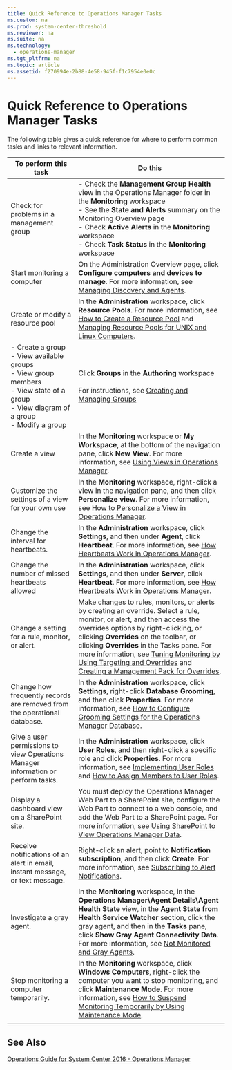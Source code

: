 ```yaml
---
title: Quick Reference to Operations Manager Tasks
ms.custom: na
ms.prod: system-center-threshold
ms.reviewer: na
ms.suite: na
ms.technology: 
  - operations-manager
ms.tgt_pltfrm: na
ms.topic: article
ms.assetid: f270994e-2b88-4e58-945f-f1c7954e0e0c
---
```

# Quick Reference to Operations Manager Tasks
The following table gives a quick reference for where to perform common tasks and links to relevant information.

|To perform this task|Do this|
|------------------------|-----------|
|Check for problems in a management group|-   Check the **Management Group Health** view in the Operations Manager folder in the **Monitoring** workspace<br />-   See the **State and Alerts** summary on the Monitoring Overview page<br />-   Check **Active Alerts** in the **Monitoring** workspace<br />-   Check **Task Status** in the **Monitoring** workspace|
|Start monitoring a computer|On the Administration Overview page, click **Configure computers and devices to manage**. For more information, see [Managing Discovery and Agents](Managing-Discovery-and-Agents.md).|
|Create or modify a resource pool|In the **Administration** workspace, click **Resource Pools**. For more information, see [How to Create a Resource Pool](How-to-Create-a-Resource-Pool.md) and [Managing Resource Pools for UNIX and Linux Computers](https://technet.microsoft.com/library/hh287152%28v=sc.12%29.aspx).|
|-   Create a group<br />-   View available groups<br />-   View group members<br />-   View state of a group<br />-   View diagram of a group<br />-   Modify a group|Click **Groups** in the **Authoring** workspace<br /><br />For instructions, see [Creating and Managing Groups](https://technet.microsoft.com/library/hh212842%28v=sc.12%29.aspx)|
|Create a view|In the **Monitoring** workspace or **My Workspace**, at the bottom of the navigation pane, click **New View**. For more information, see [Using Views in Operations Manager](https://technet.microsoft.com/library/hh212694.aspx).|
|Customize the settings of a view for your own use|In the **Monitoring** workspace, right-click a view in the navigation pane, and then click **Personalize view**. For more information, see [How to Personalize a View in Operations Manager](https://technet.microsoft.com/library/hh270022%28v=sc.12%29.aspx).|
|Change the interval for heartbeats.|In the **Administration** workspace, click **Settings**, and then under **Agent**, click **Heartbeat**. For more information, see [How Heartbeats Work in Operations Manager](How-Heartbeats-Work-in-Operations-Manager.md).|
|Change the number of missed heartbeats allowed|In the **Administration** workspace, click **Settings**, and then under **Server**, click **Heartbeat**. For more information, see [How Heartbeats Work in Operations Manager](https://technet.microsoft.com/library/hh212798%28v=sc.12%29.aspx).|
|Change a setting for a rule, monitor, or alert.|Make changes to rules, monitors, or alerts by creating an override. Select a rule, monitor, or alert, and then access the overrides options by right-clicking, or clicking **Overrides** on the toolbar, or clicking **Overrides** in the Tasks pane. For more information, see [Tuning Monitoring by Using Targeting and Overrides](https://technet.microsoft.com/library/hh230704%28v=sc.12%29.aspx) and [Creating a Management Pack for Overrides](https://technet.microsoft.com/library/hh212841%28v=sc.12%29.aspx).|
|Change how frequently records are removed from the operational database.|In the **Administration** workspace, click **Settings**, right-click **Database Grooming**, and then click **Properties**. For more information, see [How to Configure Grooming Settings for the Operations Manager Database](https://technet.microsoft.com/library/hh230753%28v=sc.12%29.aspx).|
|Give a user permissions to view Operations Manager information or perform tasks.|In the **Administration** workspace, click **User Roles**, and then right-click a specific role and click **Properties**. For more information, see [Implementing User Roles](https://technet.microsoft.com/library/hh230728%28v=sc.12%29.aspx) and [How to Assign Members to User Roles](https://technet.microsoft.com/library/hh528917%28v=sc.12%29.aspx).|
|Display a dashboard view on a SharePoint site.|You must deploy the Operations Manager Web Part to a SharePoint site, configure the Web Part to connect to a web console, and add the Web Part to a SharePoint page. For more information, see [Using SharePoint to View Operations Manager Data](https://technet.microsoft.com/en-us/library/hh212924%28v=sc.12%29.aspx).|
|Receive notifications of an alert in email, instant message, or text message.|Right-click an alert, point to **Notification subscription**, and then click **Create**. For more information, see [Subscribing to Alert Notifications](https://technet.microsoft.com/library/hh212725%28v=sc.12%29.aspx).|
|Investigate a gray agent.|In the **Monitoring** workspace, in the **Operations Manager\Agent Details\Agent Health State** view, in the **Agent State from Health Service Watcher** section, click the gray agent, and then in the **Tasks** pane, click **Show Gray Agent Connectivity Data**. For more information, see [Not Monitored and Gray Agents](https://technet.microsoft.com/library/hh212723%28v=sc.12%29.aspx).|
|Stop monitoring a computer temporarily.|In the **Monitoring** workspace, click **Windows Computers**, right-click the computer you want to stop monitoring, and click **Maintenance Mode**. For more information, see [How to Suspend Monitoring Temporarily by Using Maintenance Mode](How-to-Suspend-Monitoring-Temporarily-by-Using-Maintenance-Mode.md).|
|||

## See Also
[Operations Guide for System Center 2016 - Operations Manager](System-Center-2016---Operations-Manager-Operations-Guide.md)


